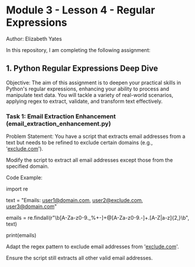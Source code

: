 # Module 3 - Lesson 4 - Regular Expressions
Author: Elizabeth Yates

In this repository, I am completing the following assignment:

## 1. Python Regular Expressions Deep Dive 

Objective: The aim of this assignment is to deepen your practical skills in Python's regular expressions, enhancing your ability to process and manipulate text data. You will tackle a variety of real-world scenarios, applying regex to extract, validate, and transform text effectively.

### Task 1: Email Extraction Enhancement (email_extraction_enhancement.py)

Problem Statement: You have a script that extracts email addresses from a text but needs to be refined to exclude certain domains 
(e.g., '[exclude.com](http://exclude.com/)'). 

Modify the script to extract all email addresses except those from the specified domain.

Code Example:

import re

text = "Emails: user1@domain.com, user2@exclude.com, user3@domain.com"

emails = re.findall(r"\b[A-Za-z0-9._%+-]+@[A-Za-z0-9.-]+\.[A-Z|a-z]{2,}\b", text)

print(emails)

Adapt the regex pattern to exclude email addresses from '[exclude.com](http://exclude.com/)'.

Ensure the script still extracts all other valid email addresses. 